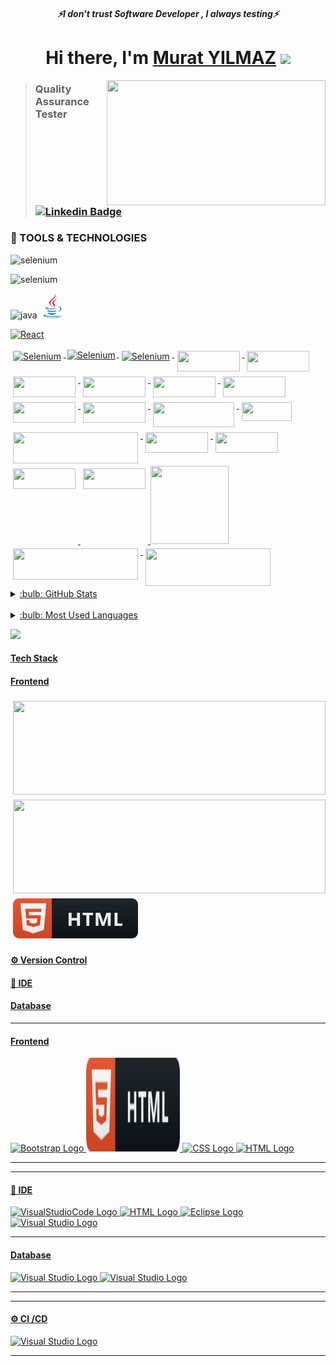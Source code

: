 <h5 align="center">
   <i>⚡️I don't trust Software Developer , I always testing⚡️</i>
  </h5>
<div align="center">
   <h1>Hi there, I'm <a href="https://www.linkedin.com/in/murat-yilmaz-2b4322187/">Murat YILMAZ</a> <img src="https://media.giphy.com/media/hvRJCLFzcasrR4ia7z/giphy.gif" width="25px"> </h1>
  
</div>

<img src="https://uploads.toptal.io/blog/image/91302/toptal-blog-image-1434578005589-4e6897ec04cc0b3c7075b9b011ee915c.gif" align="right" width="350" height="200" >







> ### Quality Assurance Tester [![Linkedin Badge](https://img.shields.io/badge/-LinkedIn-blue?style=flat-square&logo=Linkedin&logoColor=white&link=https://www.linkedin.com/in/%C3%BCmit-y%C4%B1lmaz-21790927/)](https://www.linkedin.com/in/murat-yilmaz-2b4322187/)

### 🔗 TOOLS & TECHNOLOGIES


![selenium](https://img.shields.io/badge/java-43b02a?logo=java&logoColor=white)

![selenium](https://img.shields.io/badge/cucumber-43b02a?logo=cucumber&logoColor=black)

![java](https://img.shields.io/badge/java-43b02a?logo=java&logoColor=white) <a href="https://www.java.com" target="_blank"> <img src="https://raw.githubusercontent.com/devicons/devicon/master/icons/java/java-original.svg" alt="java" width="40" height="40"/>

![React](https://img.shields.io/badge/-React-333333?style=flat&logo=react  )



<img src="https://img.shields.io/badge/selenium-43b02a?logo=Selenium&logoColor=white" alt="Selenium" style="vertical-align:top; margin:4px" width="100" height="33"> 



<img src="https://www.vectorlogo.zone/logos/java/java-ar21.svg" alt="Selenium" style="vertical-align:top; margin:2px" width="100" height="33">


<img src="https://img.shields.io/badge/cucumber-43b02a?logo=cucumber&logoColor=black" alt="Selenium" style="vertical-align:top; margin:4px" width="100" height="33"> 

<img src="https://svgshare.com/i/jKK.svg" style="vertical-align:top; margin:4px" width="100" height="33"> 


<img src="https://svgshare.com/i/jKg.svg" style="vertical-align:top; margin:4px" width="100" height="33"> 

<img src="https://mir-s3-cdn-cf.behance.net/project_modules/disp/a9326d72465217.5be8ae1c0a8a7.png" style="vertical-align:top; margin:4px" width="100" height="33"> 



<img src="https://avatars.githubusercontent.com/u/874086?s=200&v=4" style="vertical-align:top; margin:4px" width="100" height="33"> 

<img src="https://i.im.ge/2022/07/20/F2arUy.png" style="vertical-align:top; margin:4px" width="100" height="33"> 


<img src="https://svgshare.com/i/jKN.svg" style="vertical-align:top; margin:4px" width="100" height="33"> 


<img src="https://svn.apache.org/repos/asf/jmeter/site/images/logo.svg" style="vertical-align:top; margin:4px" width="100" height="33"> 

<img src="https://upload.wikimedia.org/wikipedia/commons/e/e3/Jenkins_logo_with_title.svg" style="vertical-align:top; margin:4px" width="100" height="33"> 

<img src="https://upload.wikimedia.org/wikipedia/commons/d/d5/CSS3_logo_and_wordmark.svg" style="vertical-align:top; margin:4px" width="130" height="40"> 

<img src="https://upload.wikimedia.org/wikipedia/commons/b/ba/Javascript_badge.svg" style="vertical-align:top; margin:4px" width="80" height="30"> 


<img src="https://i.im.ge/2022/07/20/F2UGyS.png" style="vertical-align:top; margin:4px" width="200" height="50"> 

<img src="https://upload.wikimedia.org/wikipedia/commons/d/d0/Eclipse-Luna-Logo.svg" style="vertical-align:top; margin:4px" width="100" height="33"> 


<img src="https://svgshare.com/i/jKP.svg" style="vertical-align:top; margin:4px" width="100" height="33"> 

<img src="https://upload.wikimedia.org/wikipedia/commons/a/a4/Cypress.png" style="vertical-align:top; margin:4px" width="100" height="33"> 

<img src="https://taverna.devall.com.br/uploads/default/original/1X/f54d72452c81eccf0f671908d6863135e035779d.png" style="vertical-align:top; margin:4px" width="100" height="33"> 

<img class="aligncenter" style="width: 125px; height: 125px;" src="http://innovincitech.com/wp-content/uploads/2020/05/jenkins.png">

<img src="https://www.keytorc.com/wp-content/uploads/2014/08/appium.png" style="vertical-align:top; margin:4px" width="200" height="50"> 


<img src="https://svgshare.com/i/jMU.svg" style="vertical-align:top; margin:4px" width="200" height="60"> 


<br/>

<details>
<summary>:bulb: GitHub Stats   </summary>
<img src="https://github-readme-stats.vercel.app/api?username=muratylmz44&theme=cobalt" >

</details>

<br/>

<details>
<summary>:bulb: Most Used Languages   </summary>
<img src="https://github-readme-stats.vercel.app/api/top-langs/?username=muratylmz44&layout=compact" >

</details>


![](https://komarev.com/ghpvc/?username=muratylmz44&color=green)


#### Tech Stack


#### Frontend

<div align="left">



<img src="https://svgshare.com/i/jMe.svg" style="left; margin:4px" width="500" height="150">

  <img src="https://svgshare.com/i/jMe.svg" style="left; margin:4px" width="500" height="150"> 

<img src="https://raw.githubusercontent.com/8bithemant/8bithemant/master/svg/dev/languages/html.svg" alt="html" style="left; margin:4px"> 





  
</div>



#### ⚙️ Version Control





#### 🔧 IDE




#### Database




---

#### Frontend

   <img src="https://svgshare.com/i/jMe.svg" alt="Bootstrap Logo" width="200" height="150"/>
   <img src="https://raw.githubusercontent.com/8bithemant/8bithemant/master/svg/dev/languages/html.svg" alt="HTML Logo" width="150" height="150"/>
   <img src="https://upload.wikimedia.org/wikipedia/commons/d/d5/CSS3_logo_and_wordmark.svg" alt="CSS Logo" width="100" height="100"/>
   <img src="https://upload.wikimedia.org/wikipedia/commons/b/ba/Javascript_badge.svg" alt="HTML Logo" width="100" height="100"/>
   

---
   
   
   ---

 #### 🔧 IDE

   <img src="https://docs.toradex.com/107819-visual-studio-code-logo-2020.svg" alt="VisualStudioCode Logo" width="180" height="150"/>
   <img src="https://i.im.ge/2022/07/20/F2UGyS.png" alt="HTML Logo" width="300" height="100"/>
   <img src="https://upload.wikimedia.org/wikipedia/commons/d/d0/Eclipse-Luna-Logo.svg" alt="Eclipse Logo" width="180" height="150"/>
   <img src="https://upload.wikimedia.org/wikipedia/commons/1/19/Visual_Studio_2012_logo_and_wordmark.svg" alt="Visual Studio Logo" width="150" height="150"/>
   
   
 

---
   
   
   #### Database

   <img src="https://svgshare.com/i/jLY.svg" alt="Visual Studio Logo" width="150" height="150"/>
   
   
   <img src="https://www.kindpng.com/picc/m/403-4036315_microsoft-sql-server-logo-sql-server-logo-svg.png" alt="Visual Studio Logo" width="150" height="80"/>
   
   
  
  
   
  
---

   
 
 
 
   ---

#### ⚙️ CI /CD

   <img src="https://cdn.cdnlogo.com/logos/d/8/docker.svg" alt="Visual Studio Logo" width="150" height="80"/>
   
   
 

---
 
 
 




   
   











































































